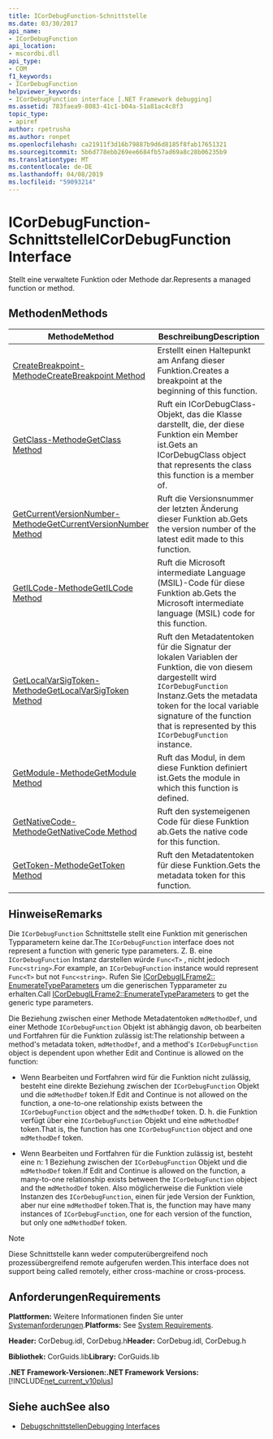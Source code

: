```yaml
---
title: ICorDebugFunction-Schnittstelle
ms.date: 03/30/2017
api_name:
- ICorDebugFunction
api_location:
- mscordbi.dll
api_type:
- COM
f1_keywords:
- ICorDebugFunction
helpviewer_keywords:
- ICorDebugFunction interface [.NET Framework debugging]
ms.assetid: 783faea9-8083-41c1-b04a-51a81ac4c8f3
topic_type:
- apiref
author: rpetrusha
ms.author: ronpet
ms.openlocfilehash: ca21911f3d16b79887b9d6d8185f8fab17651321
ms.sourcegitcommit: 5b6d778ebb269ee6684fb57ad69a8c28b06235b9
ms.translationtype: MT
ms.contentlocale: de-DE
ms.lasthandoff: 04/08/2019
ms.locfileid: "59093214"
---
```

# <a name="icordebugfunction-interface"></a><span data-ttu-id="140b5-102">ICorDebugFunction-Schnittstelle</span><span class="sxs-lookup"><span data-stu-id="140b5-102">ICorDebugFunction Interface</span></span>

<span data-ttu-id="140b5-103">Stellt eine verwaltete Funktion oder Methode dar.</span><span class="sxs-lookup"><span data-stu-id="140b5-103">Represents a managed function or method.</span></span>  
  
## <a name="methods"></a><span data-ttu-id="140b5-104">Methoden</span><span class="sxs-lookup"><span data-stu-id="140b5-104">Methods</span></span>  
  
|<span data-ttu-id="140b5-105">Methode</span><span class="sxs-lookup"><span data-stu-id="140b5-105">Method</span></span>|<span data-ttu-id="140b5-106">Beschreibung</span><span class="sxs-lookup"><span data-stu-id="140b5-106">Description</span></span>|  
|------------|-----------------|  
|[<span data-ttu-id="140b5-107">CreateBreakpoint-Methode</span><span class="sxs-lookup"><span data-stu-id="140b5-107">CreateBreakpoint Method</span></span>](../../../../docs/framework/unmanaged-api/debugging/icordebugfunction-createbreakpoint-method.md)|<span data-ttu-id="140b5-108">Erstellt einen Haltepunkt am Anfang dieser Funktion.</span><span class="sxs-lookup"><span data-stu-id="140b5-108">Creates a breakpoint at the beginning of this function.</span></span>|  
|[<span data-ttu-id="140b5-109">GetClass-Methode</span><span class="sxs-lookup"><span data-stu-id="140b5-109">GetClass Method</span></span>](../../../../docs/framework/unmanaged-api/debugging/icordebugfunction-getclass-method.md)|<span data-ttu-id="140b5-110">Ruft ein ICorDebugClass-Objekt, das die Klasse darstellt, die, der diese Funktion ein Member ist.</span><span class="sxs-lookup"><span data-stu-id="140b5-110">Gets an ICorDebugClass object that represents the class this function is a member of.</span></span>|  
|[<span data-ttu-id="140b5-111">GetCurrentVersionNumber-Methode</span><span class="sxs-lookup"><span data-stu-id="140b5-111">GetCurrentVersionNumber Method</span></span>](../../../../docs/framework/unmanaged-api/debugging/icordebugfunction-getcurrentversionnumber-method.md)|<span data-ttu-id="140b5-112">Ruft die Versionsnummer der letzten Änderung dieser Funktion ab.</span><span class="sxs-lookup"><span data-stu-id="140b5-112">Gets the version number of the latest edit made to this function.</span></span>|  
|[<span data-ttu-id="140b5-113">GetILCode-Methode</span><span class="sxs-lookup"><span data-stu-id="140b5-113">GetILCode Method</span></span>](../../../../docs/framework/unmanaged-api/debugging/icordebugfunction-getilcode-method.md)|<span data-ttu-id="140b5-114">Ruft die Microsoft intermediate Language (MSIL)-Code für diese Funktion ab.</span><span class="sxs-lookup"><span data-stu-id="140b5-114">Gets the Microsoft intermediate language (MSIL) code for this function.</span></span>|  
|[<span data-ttu-id="140b5-115">GetLocalVarSigToken-Methode</span><span class="sxs-lookup"><span data-stu-id="140b5-115">GetLocalVarSigToken Method</span></span>](../../../../docs/framework/unmanaged-api/debugging/icordebugfunction-getlocalvarsigtoken-method.md)|<span data-ttu-id="140b5-116">Ruft den Metadatentoken für die Signatur der lokalen Variablen der Funktion, die von diesem dargestellt wird `ICorDebugFunction` Instanz.</span><span class="sxs-lookup"><span data-stu-id="140b5-116">Gets the metadata token for the local variable signature of the function that is represented by this `ICorDebugFunction` instance.</span></span>|  
|[<span data-ttu-id="140b5-117">GetModule-Methode</span><span class="sxs-lookup"><span data-stu-id="140b5-117">GetModule Method</span></span>](../../../../docs/framework/unmanaged-api/debugging/icordebugfunction-getmodule-method.md)|<span data-ttu-id="140b5-118">Ruft das Modul, in dem diese Funktion definiert ist.</span><span class="sxs-lookup"><span data-stu-id="140b5-118">Gets the module in which this function is defined.</span></span>|  
|[<span data-ttu-id="140b5-119">GetNativeCode-Methode</span><span class="sxs-lookup"><span data-stu-id="140b5-119">GetNativeCode Method</span></span>](../../../../docs/framework/unmanaged-api/debugging/icordebugfunction-getnativecode-method.md)|<span data-ttu-id="140b5-120">Ruft den systemeigenen Code für diese Funktion ab.</span><span class="sxs-lookup"><span data-stu-id="140b5-120">Gets the native code for this function.</span></span>|  
|[<span data-ttu-id="140b5-121">GetToken-Methode</span><span class="sxs-lookup"><span data-stu-id="140b5-121">GetToken Method</span></span>](../../../../docs/framework/unmanaged-api/debugging/icordebugfunction-gettoken-method.md)|<span data-ttu-id="140b5-122">Ruft den Metadatentoken für diese Funktion.</span><span class="sxs-lookup"><span data-stu-id="140b5-122">Gets the metadata token for this function.</span></span>|  
  
## <a name="remarks"></a><span data-ttu-id="140b5-123">Hinweise</span><span class="sxs-lookup"><span data-stu-id="140b5-123">Remarks</span></span>  
 <span data-ttu-id="140b5-124">Die `ICorDebugFunction` Schnittstelle stellt eine Funktion mit generischen Typparametern keine dar.</span><span class="sxs-lookup"><span data-stu-id="140b5-124">The `ICorDebugFunction` interface does not represent a function with generic type parameters.</span></span> <span data-ttu-id="140b5-125">Z. B. eine `ICorDebugFunction` Instanz darstellen würde `Func<T>` , nicht jedoch `Func<string>`.</span><span class="sxs-lookup"><span data-stu-id="140b5-125">For example, an `ICorDebugFunction` instance would represent `Func<T>` but not `Func<string>`.</span></span> <span data-ttu-id="140b5-126">Rufen Sie [ICorDebugILFrame2:: EnumerateTypeParameters](../../../../docs/framework/unmanaged-api/debugging/icordebugilframe2-enumeratetypeparameters-method.md) um die generischen Typparameter zu erhalten.</span><span class="sxs-lookup"><span data-stu-id="140b5-126">Call [ICorDebugILFrame2::EnumerateTypeParameters](../../../../docs/framework/unmanaged-api/debugging/icordebugilframe2-enumeratetypeparameters-method.md) to get the generic type parameters.</span></span>  
  
 <span data-ttu-id="140b5-127">Die Beziehung zwischen einer Methode Metadatentoken `mdMethodDef`, und einer Methode `ICorDebugFunction` Objekt ist abhängig davon, ob bearbeiten und Fortfahren für die Funktion zulässig ist:</span><span class="sxs-lookup"><span data-stu-id="140b5-127">The relationship between a method's metadata token, `mdMethodDef`, and a method's `ICorDebugFunction` object is dependent upon whether Edit and Continue is allowed on the function:</span></span>  
  
-   <span data-ttu-id="140b5-128">Wenn Bearbeiten und Fortfahren wird für die Funktion nicht zulässig, besteht eine direkte Beziehung zwischen der `ICorDebugFunction` Objekt und die `mdMethodDef` token.</span><span class="sxs-lookup"><span data-stu-id="140b5-128">If Edit and Continue is not allowed on the function, a one-to-one relationship exists between the `ICorDebugFunction` object and the `mdMethodDef` token.</span></span> <span data-ttu-id="140b5-129">D. h. die Funktion verfügt über eine `ICorDebugFunction` Objekt und eine `mdMethodDef` token.</span><span class="sxs-lookup"><span data-stu-id="140b5-129">That is, the function has one `ICorDebugFunction` object and one `mdMethodDef` token.</span></span>  
  
-   <span data-ttu-id="140b5-130">Wenn Bearbeiten und Fortfahren für die Funktion zulässig ist, besteht eine n: 1 Beziehung zwischen der `ICorDebugFunction` Objekt und die `mdMethodDef` token.</span><span class="sxs-lookup"><span data-stu-id="140b5-130">If Edit and Continue is allowed on the function, a many-to-one relationship exists between the `ICorDebugFunction` object and the `mdMethodDef` token.</span></span> <span data-ttu-id="140b5-131">Also möglicherweise die Funktion viele Instanzen des `ICorDebugFunction`, einen für jede Version der Funktion, aber nur eine `mdMethodDef` token.</span><span class="sxs-lookup"><span data-stu-id="140b5-131">That is, the function may have many instances of `ICorDebugFunction`, one for each version of the function, but only one `mdMethodDef` token.</span></span>  
  
> [!NOTE]
>  <span data-ttu-id="140b5-132">Diese Schnittstelle kann weder computerübergreifend noch prozessübergreifend remote aufgerufen werden.</span><span class="sxs-lookup"><span data-stu-id="140b5-132">This interface does not support being called remotely, either cross-machine or cross-process.</span></span>  
  
## <a name="requirements"></a><span data-ttu-id="140b5-133">Anforderungen</span><span class="sxs-lookup"><span data-stu-id="140b5-133">Requirements</span></span>  
 <span data-ttu-id="140b5-134">**Plattformen:** Weitere Informationen finden Sie unter [Systemanforderungen](../../../../docs/framework/get-started/system-requirements.md).</span><span class="sxs-lookup"><span data-stu-id="140b5-134">**Platforms:** See [System Requirements](../../../../docs/framework/get-started/system-requirements.md).</span></span>  
  
 <span data-ttu-id="140b5-135">**Header:** CorDebug.idl, CorDebug.h</span><span class="sxs-lookup"><span data-stu-id="140b5-135">**Header:** CorDebug.idl, CorDebug.h</span></span>  
  
 <span data-ttu-id="140b5-136">**Bibliothek:**  CorGuids.lib</span><span class="sxs-lookup"><span data-stu-id="140b5-136">**Library:**  CorGuids.lib</span></span>  
  
 **<span data-ttu-id="140b5-137">.NET Framework-Versionen:</span><span class="sxs-lookup"><span data-stu-id="140b5-137">.NET Framework Versions:</span></span>** [!INCLUDE[net_current_v10plus](../../../../includes/net-current-v10plus-md.md)]  
  
## <a name="see-also"></a><span data-ttu-id="140b5-138">Siehe auch</span><span class="sxs-lookup"><span data-stu-id="140b5-138">See also</span></span>

- [<span data-ttu-id="140b5-139">Debugschnittstellen</span><span class="sxs-lookup"><span data-stu-id="140b5-139">Debugging Interfaces</span></span>](../../../../docs/framework/unmanaged-api/debugging/debugging-interfaces.md)

